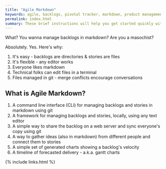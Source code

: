 ```yaml
---
title: "Agile Markdown"
keywords: agile, backlogs, pivotal tracker, markdown, product management
permalink: index.html
summary: These brief instructions will help you get started quickly with the theme. The other topics in this help provide additional information and detail about working with other aspects of this theme and Jekyll.
---
```


What? You wanna manage backlogs in markdown? Are you a masochist?

Absolutely. Yes. Here's why:

1. It's easy - backlogs are directories & stories are files
2. It's flexible - any editor works
3. Everyone likes markdown
4. Technical folks can edit files in a terminal
5. Files managed in git - merge conflicts encourage conversations

## What is Agile Markdown?

1. A command line interface (CLI) for managing backlogs and stories in markdown using git
2. A framework for managing backlogs and stories, locally, using any text editor
3. A simple way to share the backlog on a web server and sync everyone's copy using git
4. A way to gather ideas (also in markdown) from different people and connect them to stories
5. A simple set of generated charts showing a backlog's velocity
6. A timeline of forecasted delivery - a.k.a. gantt charts

{% include links.html %}
